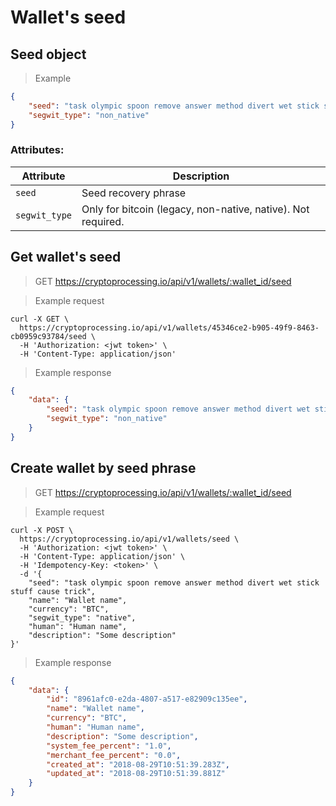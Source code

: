 # Wallet's seed

## Seed object

> Example

```json
{
    "seed": "task olympic spoon remove answer method divert wet stick stuff cause trick",
    "segwit_type": "non_native"
}
```

### Attributes:

Attribute      | Description
---------      | -----------
`seed`         | Seed recovery phrase
`segwit_type`  | Only for bitcoin (legacy, non-native, native). Not required.

## Get wallet's seed

> GET https://cryptoprocessing.io/api/v1/wallets/:wallet_id/seed

> Example request

```shell
curl -X GET \
  https://cryptoprocessing.io/api/v1/wallets/45346ce2-b905-49f9-8463-cb0959c93784/seed \
  -H 'Authorization: <jwt token>' \
  -H 'Content-Type: application/json' 
```

> Example response

```json
{
    "data": {
        "seed": "task olympic spoon remove answer method divert wet stick stuff cause trick",
        "segwit_type": "non_native"
    }
}
```

## Create wallet by seed phrase

> GET https://cryptoprocessing.io/api/v1/wallets/:wallet_id/seed

> Example request

```shell
curl -X POST \
  https://cryptoprocessing.io/api/v1/wallets/seed \
  -H 'Authorization: <jwt token>' \
  -H 'Content-Type: application/json' \
  -H 'Idempotency-Key: <token>' \
  -d '{
	"seed": "task olympic spoon remove answer method divert wet stick stuff cause trick",
	"name": "Wallet name",
	"currency": "BTC",
	"segwit_type": "native",
	"human": "Human name",
	"description": "Some description"
}'
```

> Example response

```json
{
    "data": {
        "id": "8961afc0-e2da-4807-a517-e82909c135ee",
        "name": "Wallet name",
        "currency": "BTC",
        "human": "Human name",
        "description": "Some description",
        "system_fee_percent": "1.0",
        "merchant_fee_percent": "0.0",
        "created_at": "2018-08-29T10:51:39.283Z",
        "updated_at": "2018-08-29T10:51:39.881Z"
    }
}
```
